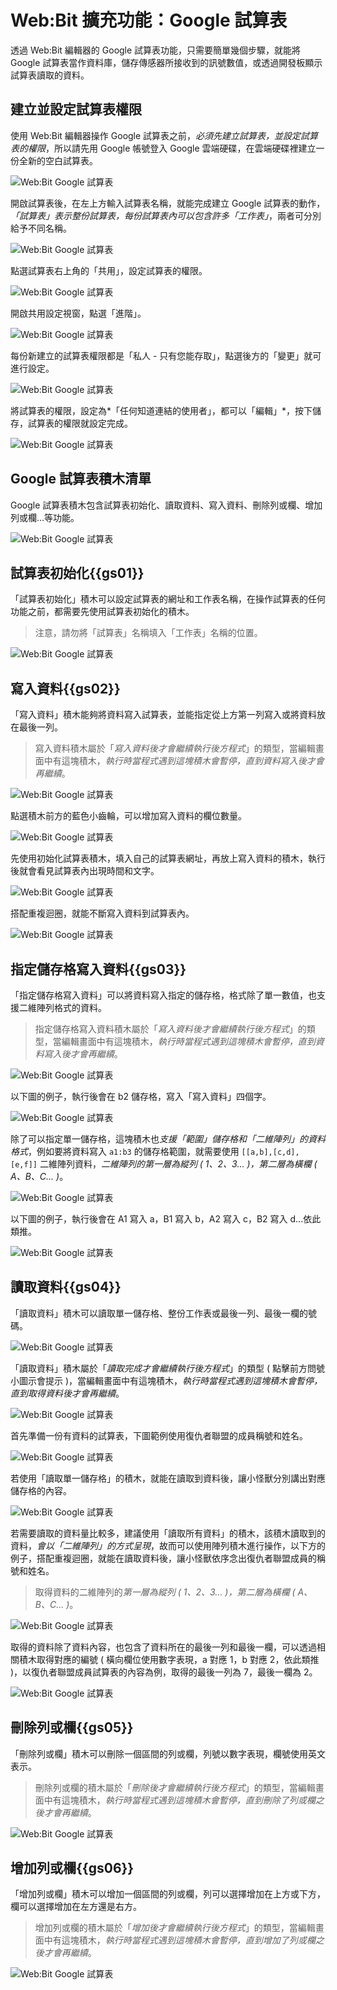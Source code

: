# Web:Bit 擴充功能：Google 試算表

透過 Web:Bit 編輯器的 Google 試算表功能，只需要簡單幾個步驟，就能將 Google 試算表當作資料庫，儲存傳感器所接收到的訊號數值，或透過開發板顯示試算表讀取的資料。

## 建立並設定試算表權限

使用 Web:Bit 編輯器操作 Google 試算表之前，*必須先建立試算表，並設定試算表的權限*，所以請先用 Google 帳號登入 Google 雲端硬碟，在雲端硬碟裡建立一份全新的空白試算表。

![Web:Bit Google 試算表](../../../../media/zh-tw/education/extension/google-spreadsheet-01.jpg)

開啟試算表後，在左上方輸入試算表名稱，就能完成建立 Google 試算表的動作，*「試算表」表示整份試算表，每份試算表內可以包含許多「工作表」*，兩者可分別給予不同名稱。

![Web:Bit Google 試算表](../../../../media/zh-tw/education/extension/google-spreadsheet-02.jpg)

點選試算表右上角的「共用」，設定試算表的權限。

![Web:Bit Google 試算表](../../../../media/zh-tw/education/extension/google-spreadsheet-03.jpg)

開啟共用設定視窗，點選「進階」。

![Web:Bit Google 試算表](../../../../media/zh-tw/education/extension/google-spreadsheet-04.jpg)

每份新建立的試算表權限都是「私人 - 只有您能存取」，點選後方的「變更」就可進行設定。

![Web:Bit Google 試算表](../../../../media/zh-tw/education/extension/google-spreadsheet-05.jpg)

將試算表的權限，設定為*「任何知道連結的使用者」，都可以「編輯」*，按下儲存，試算表的權限就設定完成。

![Web:Bit Google 試算表](../../../../media/zh-tw/education/extension/google-spreadsheet-06.jpg)

## Google 試算表積木清單

Google 試算表積木包含試算表初始化、讀取資料、寫入資料、刪除列或欄、增加列或欄...等功能。

![Web:Bit Google 試算表](../../../../media/zh-tw/education/extension/google-spreadsheet-07.jpg)

## 試算表初始化{{gs01}}

「試算表初始化」積木可以設定試算表的網址和工作表名稱，在操作試算表的任何功能之前，都需要先使用試算表初始化的積木。

> 注意，請勿將「試算表」名稱填入「工作表」名稱的位置。

![Web:Bit Google 試算表](../../../../media/zh-tw/education/extension/google-spreadsheet-08.jpg)

## 寫入資料{{gs02}}

「寫入資料」積木能夠將資料寫入試算表，並能指定從上方第一列寫入或將資料放在最後一列。

> 寫入資料積木屬於「*寫入資料後才會繼續執行後方程式*」的類型，當編輯畫面中有這塊積木，*執行時當程式遇到這塊積木會暫停，直到資料寫入後才會再繼續*。

![Web:Bit Google 試算表](../../../../media/zh-tw/education/extension/google-spreadsheet-09.jpg)

點選積木前方的藍色小齒輪，可以增加寫入資料的欄位數量。

![Web:Bit Google 試算表](../../../../media/zh-tw/education/extension/google-spreadsheet-10.gif)

先使用初始化試算表積木，填入自己的試算表網址，再放上寫入資料的積木，執行後就會看見試算表內出現時間和文字。

![Web:Bit Google 試算表](../../../../media/zh-tw/education/extension/google-spreadsheet-11.jpg)

搭配重複迴圈，就能不斷寫入資料到試算表內。

![Web:Bit Google 試算表](../../../../media/zh-tw/education/extension/google-spreadsheet-12.jpg)

## 指定儲存格寫入資料{{gs03}}

「指定儲存格寫入資料」可以將資料寫入指定的儲存格，格式除了單一數值，也支援二維陣列格式的資料。

> 指定儲存格寫入資料積木屬於「*寫入資料後才會繼續執行後方程式*」的類型，當編輯畫面中有這塊積木，*執行時當程式遇到這塊積木會暫停，直到資料寫入後才會再繼續*。

![Web:Bit Google 試算表](../../../../media/zh-tw/education/extension/google-spreadsheet-13.jpg)

以下圖的例子，執行後會在 b2 儲存格，寫入「寫入資料」四個字。

![Web:Bit Google 試算表](../../../../media/zh-tw/education/extension/google-spreadsheet-14.jpg)

除了可以指定單一儲存格，這塊積木也*支援「範圍」儲存格和「二維陣列」的資料格式*，例如要將資料寫入 `a1:b3` 的儲存格範圍，就需要使用 `[[a,b],[c,d],[e,f]]` 二維陣列資料，*二維陣列的第一層為縱列 ( 1、2、3... )，第二層為橫欄 ( A、B、C... )*。

![Web:Bit Google 試算表](../../../../media/zh-tw/education/extension/google-spreadsheet-15.jpg)

以下圖的例子，執行後會在 A1 寫入 a，B1 寫入 b，A2 寫入 c，B2 寫入 d...依此類推。

![Web:Bit Google 試算表](../../../../media/zh-tw/education/extension/google-spreadsheet-16.jpg)


## 讀取資料{{gs04}}

「讀取資料」積木可以讀取單一儲存格、整份工作表或最後一列、最後一欄的號碼。

![Web:Bit Google 試算表](../../../../media/zh-tw/education/extension/google-spreadsheet-17.jpg)

「讀取資料」積木屬於「*讀取完成才會繼續執行後方程式*」的類型 ( 點擊前方問號小圖示會提示 )，當編輯畫面中有這塊積木，*執行時當程式遇到這塊積木會暫停，直到取得資料後才會再繼續*。

![Web:Bit Google 試算表](../../../../media/zh-tw/education/extension/google-spreadsheet-18.jpg)

首先準備一份有資料的試算表，下圖範例使用復仇者聯盟的成員稱號和姓名。

![Web:Bit Google 試算表](../../../../media/zh-tw/education/extension/google-spreadsheet-19.jpg)

若使用「讀取單一儲存格」的積木，就能在讀取到資料後，讓小怪獸分別講出對應儲存格的內容。

![Web:Bit Google 試算表](../../../../media/zh-tw/education/extension/google-spreadsheet-20.jpg)

若需要讀取的資料量比較多，建議使用「讀取所有資料」的積木，該積木讀取到的資料，*會以「二維陣列」的方式呈現*，故而可以使用陣列積木進行操作，以下方的例子，搭配重複迴圈，就能在讀取資料後，讓小怪獸依序念出復仇者聯盟成員的稱號和姓名。

> 取得資料的二維陣列的*第一層為縱列 ( 1、2、3... )，第二層為橫欄 ( A、B、C... )*。

![Web:Bit Google 試算表](../../../../media/zh-tw/education/extension/google-spreadsheet-21.gif)

取得的資料除了資料內容，也包含了資料所在的最後一列和最後一欄，可以透過相關積木取得對應的編號 ( 橫向欄位使用數字表現，a 對應 1，b 對應 2，依此類推 )，以復仇者聯盟成員試算表的內容為例，取得的最後一列為 7，最後一欄為 2。

![Web:Bit Google 試算表](../../../../media/zh-tw/education/extension/google-spreadsheet-22.jpg)


## 刪除列或欄{{gs05}}

「刪除列或欄」積木可以刪除一個區間的列或欄，列號以數字表現，欄號使用英文表示。

> 刪除列或欄的積木屬於「*刪除後才會繼續執行後方程式*」的類型，當編輯畫面中有這塊積木，*執行時當程式遇到這塊積木會暫停，直到刪除了列或欄之後才會再繼續*。

![Web:Bit Google 試算表](../../../../media/zh-tw/education/extension/google-spreadsheet-23.jpg)

## 增加列或欄{{gs06}}

「增加列或欄」積木可以增加一個區間的列或欄，列可以選擇增加在上方或下方，欄可以選擇增加在左方還是右方。

> 增加列或欄的積木屬於「*增加後才會繼續執行後方程式*」的類型，當編輯畫面中有這塊積木，*執行時當程式遇到這塊積木會暫停，直到增加了列或欄之後才會再繼續*。

![Web:Bit Google 試算表](../../../../media/zh-tw/education/extension/google-spreadsheet-24.jpg)




